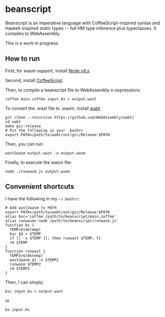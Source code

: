 # beanscript

Beanscript is an imperative language with CoffeeScript-inspired syntax and
Haskell-inspired static types -- full HM type inference plus typeclasses.
It compiles to WebAssembly.

This is a work in progress.

## How to run
First, for wasm support, install [Node v8.x](https://nodejs.org)

Second, install [CoffeeScript](http://coffeescript.org/)

Then, to compile a beanscript file to WebAssembly s-expressions:
```
coffee main.coffee input.bs > output.wast
```

To convert the .wast file to .wasm, install [wabt](https://github.com/WebAssembly/wabt)
```
git clone --recursive https://github.com/WebAssembly/wabt/
cd wabt
make gcc-release
# Put the following in your .bashrc
export PATH=/path/to/wabt/out/gcc/Release:$PATH
```

Then, you can run:
```
wast2wasm output.wast -o output.wasm
```

Finally, to execute the wasm file:
```
node ./runwasm.js output.wasm
```

## Convenient shortcuts

I have the following in my `~/.bashrc`:
```
# Add wast2wasm to PATH
export PATH=/path/to/wabt/out/gcc/Release:$PATH
alias bsc='coffee /path/to/beanscript/main.coffee'
alias runwasm='node /path/to/beanscript/runwasm.js'
function bs {
  TEMP=$(mktemp)
  bsc $@ > $TEMP
  if [[ -s $TEMP ]]; then runwast $TEMP; fi
  rm $TEMP
}
function runwast {
  TEMP2=$(mktemp)
  wast2wasm $1 -o $TEMP2
  runwasm $TEMP2
  rm $TEMP2
}
```

Then, I can simply:
```
bsc input.bs > output.wast
```
or
```
bs input.bs
```
